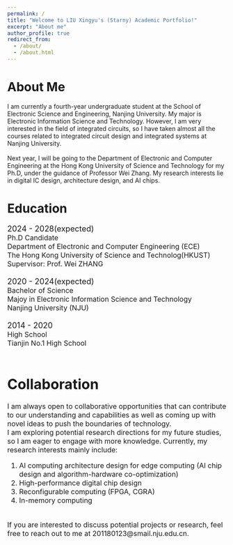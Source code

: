 ```yaml
---
permalink: /
title: "Welcome to LIU Xingyu's (Starny) Academic Portfolio!"
excerpt: "About me"
author_profile: true
redirect_from: 
  - /about/
  - /about.html
---
```


# About Me

I am currently a fourth-year undergraduate student at the School of Electronic Science and Engineering, Nanjing University. My major is Electronic Information Science and Technology. However, I am very interested in the field of integrated circuits, so I have taken almost all the courses related to integrated circuit design and integrated systems at Nanjing University. <br />
<br />
Next year, I will be going to the Department of Electronic and Computer Engineering at the Hong Kong University of Science and Technology for my Ph.D, under the guidance of Professor Wei Zhang. My research interests lie in digital IC design, architecture design, and AI chips.  

# Education

<font size=4>2024 - 2028(expected)<font size=3>  <br />
Ph.D Candidate  <br />
Department of Electronic and Computer Engineering (ECE)  <br />
The Hong Kong University of Science and Technolog(HKUST)  <br />
Supervisor: Prof. Wei ZHANG<br />
<br />
<font size=4>2020 - 2024(expected)<font size=3>  <br />
Bachelor of Science  <br />
Majoy in Electronic Information Science and Technology   <br />
Nanjing University (NJU)<br />
<br />
<font size=4>2014 - 2020<font size=3>  <br />
High School  <br />
Tianjin No.1 High School  <br />
<br />

# Collaboration  

I am always open to collaborative opportunities that can contribute to our understanding and capabilities as well as coming up with novel ideas to push the boundaries of technology.  <br />
I am exploring potential research directions for my future studies, so I am eager to engage with more knowledge. Currently, my research interests mainly include:  <br />

1. AI computing architecture design for edge computing (AI chip design and algorithm-hardware co-optimization)   <br />
2. High-performance digital chip design   <br />
3. Reconfigurable computing (FPGA, CGRA)   <br />
4. In-memory computing   <br />
<br />
If you are interested to discuss potential projects or research, feel free to reach out to me at 201180123@smail.nju.edu.cn.  

